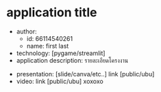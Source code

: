 # application title
- author: 
  * id: 66114540261
  * name: first last
- technology: [pygame/streamlit]
- application description:
รายละเอียดโครงงาน
* presentation: [slide/canva/etc..] link [public/ubu]
* video: link [public/ubu]
 xoxoxo
